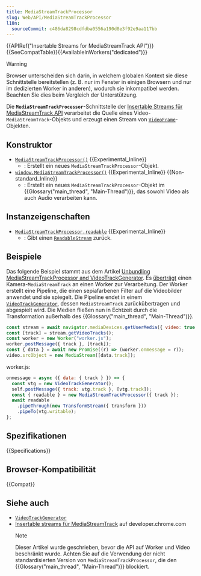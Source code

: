 ```yaml
---
title: MediaStreamTrackProcessor
slug: Web/API/MediaStreamTrackProcessor
l10n:
  sourceCommit: c486da8298cdfdba0556a190d8e3f92e9aa117bb
---
```


{{APIRef("Insertable Streams for MediaStreamTrack API")}}{{SeeCompatTable}}{{AvailableInWorkers("dedicated")}}

> [!WARNING]
> Browser unterscheiden sich darin, in welchem globalen Kontext sie diese Schnittstelle bereitstellen (z. B. nur im Fenster in einigen Browsern und nur im dedizierten Worker in anderen), wodurch sie inkompatibel werden. Beachten Sie dies beim Vergleich der Unterstützung.

Die **`MediaStreamTrackProcessor`**-Schnittstelle der [Insertable Streams für MediaStreamTrack API](/de/docs/Web/API/Insertable_Streams_for_MediaStreamTrack_API) verarbeitet die Quelle eines Video-`MediaStreamTrack`-Objekts und erzeugt einen Stream von [`VideoFrame`](/de/docs/Web/API/VideoFrame)-Objekten.

## Konstruktor

- [`MediaStreamTrackProcessor()`](/de/docs/Web/API/MediaStreamTrackProcessor/MediaStreamTrackProcessor) {{Experimental_Inline}}
  - : Erstellt ein neues `MediaStreamTrackProcessor`-Objekt.
- [`window.MediaStreamTrackProcessor()`](/de/docs/Web/API/MediaStreamTrackProcessor/MediaStreamTrackProcessor) {{Experimental_Inline}} {{Non-standard_Inline}}
  - : Erstellt ein neues `MediaStreamTrackProcessor`-Objekt im {{Glossary("main_thread", "Main-Thread")}}, das sowohl Video als auch Audio verarbeiten kann.

## Instanzeigenschaften

- [`MediaStreamTrackProcessor.readable`](/de/docs/Web/API/MediaStreamTrackProcessor/readable) {{Experimental_Inline}}
  - : Gibt einen [`ReadableStream`](/de/docs/Web/API/ReadableStream) zurück.

## Beispiele

Das folgende Beispiel stammt aus dem Artikel [Unbundling MediaStreamTrackProcessor and VideoTrackGenerator](https://blog.mozilla.org/webrtc/unbundling-mediastreamtrackprocessor-and-videotrackgenerator/). Es [überträgt](/de/docs/Web/API/Web_Workers_API/Transferable_objects) einen Kamera-`MediaStreamTrack` an einen Worker zur Verarbeitung. Der Worker erstellt eine Pipeline, die einen sepiafarbenen Filter auf die Videobilder anwendet und sie spiegelt. Die Pipeline endet in einem [`VideoTrackGenerator`](/de/docs/Web/API/VideoTrackGenerator), dessen `MediaStreamTrack` zurückübertragen und abgespielt wird. Die Medien fließen nun in Echtzeit durch die Transformation außerhalb des {{Glossary("main_thread", "Main-Thread")}}.

```js
const stream = await navigator.mediaDevices.getUserMedia({ video: true });
const [track] = stream.getVideoTracks();
const worker = new Worker("worker.js");
worker.postMessage({ track }, [track]);
const { data } = await new Promise((r) => (worker.onmessage = r));
video.srcObject = new MediaStream([data.track]);
```

worker.js:

```js
onmessage = async ({ data: { track } }) => {
  const vtg = new VideoTrackGenerator();
  self.postMessage({ track: vtg.track }, [vtg.track]);
  const { readable } = new MediaStreamTrackProcessor({ track });
  await readable
    .pipeThrough(new TransformStream({ transform }))
    .pipeTo(vtg.writable);
};
```

## Spezifikationen

{{Specifications}}

## Browser-Kompatibilität

{{Compat}}

## Siehe auch

- [`VideoTrackGenerator`](/de/docs/Web/API/VideoTrackGenerator)
- [Insertable streams für MediaStreamTrack](https://developer.chrome.com/docs/capabilities/web-apis/mediastreamtrack-insertable-media-processing) auf developer.chrome.com
  > [!NOTE]
  > Dieser Artikel wurde geschrieben, bevor die API auf Worker und Video beschränkt wurde. Achten Sie auf die Verwendung der nicht standardisierten Version von `MediaStreamTrackProcessor`, die den {{Glossary("main_thread", "Main-Thread")}} blockiert.
